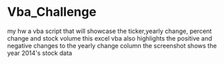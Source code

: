 # Vba_Challenge
my hw
 a vba script that will showcase the ticker,yearly change, percent change and stock volume 
this excel vba also highlights the positive and negative changes to the yearly change column
the screenshot shows the year 2014's stock data


